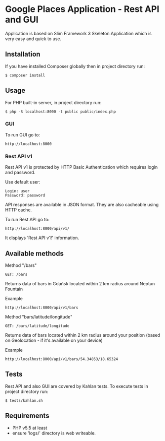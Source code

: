 # Google Places Application - Rest API and GUI
Application is based on Slim Framework 3 Skeleton Application which is very easy and quick to use.

## Installation
If you have installed Composer globally then in project directory run:

    $ composer install

## Usage
For PHP built-in server, in project directory run:

    $ php -S localhost:8000 -t public public/index.php

### GUI
To run GUI go to:

    http://localhost:8000

### Rest API v1
Rest API v1 is protected by HTTP Basic Authentication which requires login and password.

Use default user:

    Login: user
    Password: password

API responses are available in JSON format. They are also cacheable using HTTP cache.

To run Rest API go to:

    http://localhost:8000/api/v1/

It displays 'Rest API v1!' information.

## Available methods

Method "/bars"

    GET: /bars

Returns data of bars in Gdańsk located within 2 km radius around Neptun Fountain

Example

    http://localhost:8000/api/v1/bars

Method "bars/latitude/longitude"

    GET: /bars/latitude/longitude

Returns data of bars located within 2 km radius around your position (based on Geolocation - if it's available on your device)    

Example

    http://localhost:8000/api/v1/bars/54.34853/18.65324

## Tests
Rest API and also GUI are covered by Kahlan tests.
To execute tests in project directory run:

    $ tests/kahlan.sh

## Requirements

 - PHP v5.5 at least
 - ensure 'logs/' directory is web writeable.
